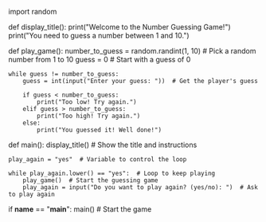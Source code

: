 import random

def display_title():
    print("Welcome to the Number Guessing Game!")
    print("You need to guess a number between 1 and 10.")

def play_game():
    number_to_guess = random.randint(1, 10)  # Pick a random number from 1 to 10
    guess = 0  # Start with a guess of 0

    while guess != number_to_guess:
        guess = int(input("Enter your guess: "))  # Get the player's guess

        if guess < number_to_guess:
            print("Too low! Try again.")
        elif guess > number_to_guess:
            print("Too high! Try again.")
        else:
            print("You guessed it! Well done!")

def main():
    display_title()  # Show the title and instructions

    play_again = "yes"  # Variable to control the loop

    while play_again.lower() == "yes":  # Loop to keep playing
        play_game()  # Start the guessing game
        play_again = input("Do you want to play again? (yes/no): ")  # Ask to play again

if __name__ == "__main__":
    main()  # Start the game
